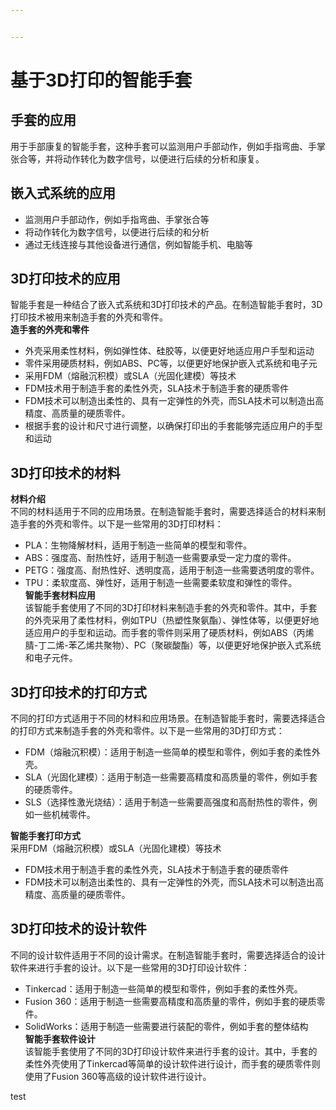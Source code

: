 ```yaml
---


---
```


<h1 id="基于3d打印的智能手套"><span class="prefix"></span><span class="content">基于3D打印的智能手套</span><span class="suffix"></span></h1>
<h2 id="手套的应用"><span class="prefix"></span><span class="content">手套的应用</span><span class="suffix"></span></h2>
<p>用于手部康复的智能手套，这种手套可以监测用户手部动作，例如手指弯曲、手掌张合等，并将动作转化为数字信号，以便进行后续的分析和康复。</p>
<h2 id="嵌入式系统的应用"><span class="prefix"></span><span class="content">嵌入式系统的应用</span><span class="suffix"></span></h2>
<ul>
<li>监测用户手部动作，例如手指弯曲、手掌张合等</li>
<li>将动作转化为数字信号，以便进行后续的和分析</li>
<li>通过无线连接与其他设备进行通信，例如智能手机、电脑等</li>
</ul>
<h2 id="d打印技术的应用"><span class="prefix"></span><span class="content">3D打印技术的应用</span><span class="suffix"></span></h2>
<p>智能手套是一种结合了嵌入式系统和3D打印技术的产品。在制造智能手套时，3D打印技术被用来制造手套的外壳和零件。<br>
<strong>造手套的外壳和零件</strong></p>
<ul>
<li>外壳采用柔性材料，例如弹性体、硅胶等，以便更好地适应用户手型和运动</li>
<li>零件采用硬质材料，例如ABS、PC等，以便更好地保护嵌入式系统和电子元</li>
<li>采用FDM（熔融沉积模）或SLA（光固化建模）等技术</li>
<li>FDM技术用于制造手套的柔性外壳，SLA技术于制造手套的硬质零件</li>
<li>FDM技术可以制造出柔性的、具有一定弹性的外壳，而SLA技术可以制造出高精度、高质量的硬质零件。</li>
<li>根据手套的设计和尺寸进行调整，以确保打印出的手套能够完适应用户的手型和运动</li>
</ul>
<h2 id="d打印技术的材料"><span class="prefix"></span><span class="content">3D打印技术的材料</span><span class="suffix"></span></h2>
<p><strong>材料介绍</strong><br>
不同的材料适用于不同的应用场景。在制造智能手套时，需要选择适合的材料来制造手套的外壳和零件。以下是一些常用的3D打印材料：</p>
<ul>
<li>PLA：生物降解材料，适用于制造一些简单的模型和零件。</li>
<li>ABS：强度高、耐热性好，适用于制造一些需要承受一定力度的零件。</li>
<li>PETG：强度高、耐热性好、透明度高，适用于制造一些需要透明度的零件。</li>
<li>TPU：柔软度高、弹性好，适用于制造一些需要柔软度和弹性的零件。<br>
<strong>智能手套材料应用</strong><br>
该智能手套使用了不同的3D打印材料来制造手套的外壳和零件。其中，手套的外壳采用了柔性材料，例如TPU（热塑性聚氨酯）、弹性体等，以便更好地适应用户的手型和运动。而手套的零件则采用了硬质材料，例如ABS（丙烯腈-丁二烯-苯乙烯共聚物）、PC（聚碳酸酯）等，以便更好地保护嵌入式系统和电子元件。</li>
</ul>
<h2 id="d打印技术的打印方式"><span class="prefix"></span><span class="content">3D打印技术的打印方式</span><span class="suffix"></span></h2>
<p>不同的打印方式适用于不同的材料和应用场景。在制造智能手套时，需要选择适合的打印方式来制造手套的外壳和零件。以下是一些常用的3D打印方式：</p>
<ul>
<li>FDM（熔融沉积模）：适用于制造一些简单的模型和零件，例如手套的柔性外壳。</li>
<li>SLA（光固化建模）：适用于制造一些需要高精度和高质量的零件，例如手套的硬质零件。</li>
<li>SLS（选择性激光烧结）：适用于制造一些需要高强度和高耐热性的零件，例如一些机械零件。</li>
</ul>
<p><strong>智能手套打印方式</strong><br>
采用FDM（熔融沉积模）或SLA（光固化建模）等技术</p>
<ul>
<li>FDM技术用于制造手套的柔性外壳，SLA技术于制造手套的硬质零件</li>
<li>FDM技术可以制造出柔性的、具有一定弹性的外壳，而SLA技术可以制造出高精度、高质量的硬质零件。</li>
</ul>
<h2 id="d打印技术的设计软件"><span class="prefix"></span><span class="content">3D打印技术的设计软件</span><span class="suffix"></span></h2>
<p>不同的设计软件适用于不同的设计需求。在制造智能手套时，需要选择适合的设计软件来进行手套的设计。以下是一些常用的3D打印设计软件：</p>
<ul>
<li>Tinkercad：适用于制造一些简单的模型和零件，例如手套的柔性外壳。</li>
<li>Fusion 360：适用于制造一些需要高精度和高质量的零件，例如手套的硬质零件。</li>
<li>SolidWorks：适用于制造一些需要进行装配的零件，例如手套的整体结构<br>
<strong>智能手套软件设计</strong><br>
该智能手套使用了不同的3D打印设计软件来进行手套的设计。其中，手套的柔性外壳使用了Tinkercad等简单的设计软件进行设计，而手套的硬质零件则使用了Fusion 360等高级的设计软件进行设计。</li>
</ul>
test
